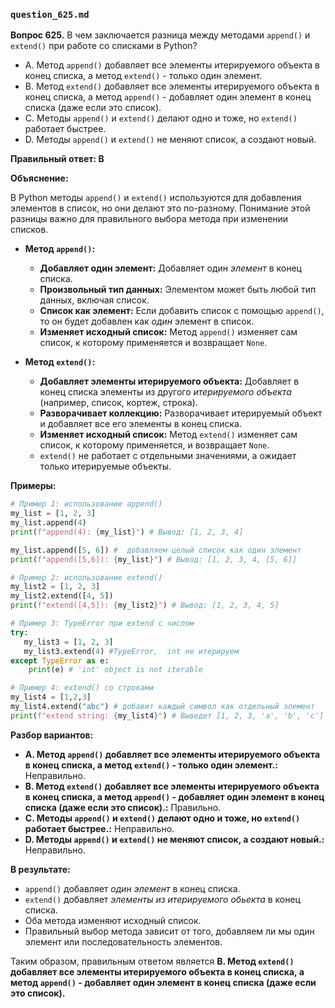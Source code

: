 ### `question_625.md`

**Вопрос 625.** В чем заключается разница между методами `append()` и `extend()` при работе со списками в Python?

-   A. Метод `append()` добавляет все элементы итерируемого объекта в конец списка, а метод `extend()` -  только один элемент.
-   B. Метод `extend()` добавляет все элементы итерируемого объекта в конец списка, а метод `append()` - добавляет один элемент в конец списка (даже если это список).
-   C. Методы `append()` и `extend()` делают одно и тоже, но `extend()` работает быстрее.
-   D. Методы `append()` и `extend()` не меняют список, а создают новый.

**Правильный ответ: B**

**Объяснение:**

В Python методы `append()` и `extend()` используются для добавления элементов в список, но они делают это по-разному. Понимание этой разницы важно для правильного выбора метода при изменении списков.

*   **Метод `append()`:**
    *   **Добавляет один элемент:** Добавляет один *элемент* в конец списка.
    *  **Произвольный тип данных:** Элементом может быть любой тип данных, включая список.
    *   **Список как элемент:** Если добавить список с помощью `append()`, то он будет добавлен как *один* элемент в список.
    * **Изменяет исходный список:** Метод `append()` изменяет сам список, к которому применяется и возвращает `None`.

*   **Метод `extend()`:**
    *  **Добавляет элементы итерируемого объекта:** Добавляет в конец списка элементы из другого *итерируемого объекта* (например, список, кортеж, строка).
    *   **Разворачивает коллекцию:** Разворачивает итерируемый объект и добавляет все его элементы в конец списка.
    *   **Изменяет исходный список:** Метод `extend()` изменяет сам список, к которому применяется, и возвращает `None`.
    *   `extend()` не работает с отдельными значениями, а ожидает только итерируемые объекты.

**Примеры:**

```python
# Пример 1: использование append()
my_list = [1, 2, 3]
my_list.append(4)
print(f"append(4): {my_list}") # Вывод: [1, 2, 3, 4]

my_list.append([5, 6]) #  добавляем целый список как один элемент
print(f"append([5,6]): {my_list}") # Вывод: [1, 2, 3, 4, [5, 6]]

# Пример 2: использование extend()
my_list2 = [1, 2, 3]
my_list2.extend([4, 5])
print(f"extend([4,5]): {my_list2}") # Вывод: [1, 2, 3, 4, 5]

# Пример 3: TypeError при extend с числом
try:
   my_list3 = [1, 2, 3]
   my_list3.extend(4) #TypeError,  int не итерируем
except TypeError as e:
    print(e) # 'int' object is not iterable

# Пример 4: extend() со строками
my_list4 = [1,2,3]
my_list4.extend("abc") # добавит каждый символ как отдельный элемент
print(f"extend string: {my_list4}") # Выведет [1, 2, 3, 'a', 'b', 'c']
```

**Разбор вариантов:**
*  **A. Метод `append()` добавляет все элементы итерируемого объекта в конец списка, а метод `extend()` -  только один элемент.:** Неправильно.
*  **B. Метод `extend()` добавляет все элементы итерируемого объекта в конец списка, а метод `append()` - добавляет один элемент в конец списка (даже если это список).:** Правильно.
*  **C. Методы `append()` и `extend()` делают одно и тоже, но `extend()` работает быстрее.:** Неправильно.
*  **D. Методы `append()` и `extend()` не меняют список, а создают новый.:** Неправильно.

**В результате:**
*  `append()` добавляет *один элемент* в конец списка.
*   `extend()` добавляет *элементы из* *итерируемого обьекта* в конец списка.
*  Оба метода изменяют исходный список.
*  Правильный выбор метода зависит от того, добавляем ли мы один элемент или последовательность элементов.

Таким образом, правильным ответом является **B. Метод `extend()` добавляет все элементы итерируемого объекта в конец списка, а метод `append()` - добавляет один элемент в конец списка (даже если это список).**
